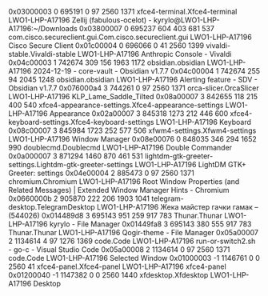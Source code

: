 0x03000003  0 695191 0    97   2560 1371 xfce4-terminal.Xfce4-terminal  LWO1-LHP-A17196 Zellij (fabulous-ocelot) - kyrylo@LWO1-LHP-A17196:~/Downloads
0x03800007  0 695237 604  403  681  537  com.cisco.secureclient.gui.Com.cisco.secureclient.gui  LWO1-LHP-A17196 Cisco Secure Client
0x01c00004  0 696066 0    41   2560 1399 vivaldi-stable.Vivaldi-stable  LWO1-LHP-A17196 Anthropic Console - Vivaldi
0x04c00003  1 742674 309  156  1963 1172 obsidian.obsidian     LWO1-LHP-A17196 2024-12-19 - core-vault - Obsidian v1.7.7
0x04c00004  1 742674 255  94   2045 1248 obsidian.obsidian     LWO1-LHP-A17196 Alerting feature - SDV - Obsidian v1.7.7
0x076000a4  3 744261 0    97   2560 1371 orca-slicer.OrcaSlicer  LWO1-LHP-A17196 KLP_Lame_Saddle_Tilted
0x08a00007  3 842655 118  215  400  540  xfce4-appearance-settings.Xfce4-appearance-settings  LWO1-LHP-A17196 Appearance
0x02a00007  3 845318 1273 212  446  600  xfce4-keyboard-settings.Xfce4-keyboard-settings  LWO1-LHP-A17196 Keyboard
0x08c00007  3 845984 1723 252  577  506  xfwm4-settings.Xfwm4-settings  LWO1-LHP-A17196 Window Manager
0x08e00076  0 848035 346  294  1652 990  doublecmd.Doublecmd   LWO1-LHP-A17196 Double Commander
0x0a000007  3 871294 1460 870  461  531  lightdm-gtk-greeter-settings.Lightdm-gtk-greeter-settings  LWO1-LHP-A17196 LightDM GTK+ Greeter: settings
0x04e00004  2 885473 0    97   2560 1371 chromium.Chromium     LWO1-LHP-A17196 Root Window Properties (and Related Messages) | Extended Window Manager Hints - Chromium
0x0660000b  2 905870 222  206  1903 1041 telegram-desktop.TelegramDesktop  LWO1-LHP-A17196 ‎⁨Жека майстер гачки гамак⁩ – (544026)
0x014489d8  3 695143 951  259  917  783  Thunar.Thunar         LWO1-LHP-A17196 kyrylo - File Manager
0x01449fa8  3 695143 380  555  917  783  Thunar.Thunar         LWO1-LHP-A17196 Qogir-theme - File Manager
0x05a00007  2 1134614 4    97   1276 1369 code.Code             LWO1-LHP-A17196 run-or-switch2.sh - go-c - Visual Studio Code
0x05a00008  2 1134614 0    97   2560 1371 code.Code             LWO1-LHP-A17196 Selected Window
0x01000003 -1 1146761 0    0    2560 41   xfce4-panel.Xfce4-panel  LWO1-LHP-A17196 xfce4-panel
0x01200040 -1 1147382 0    0    2560 1440 xfdesktop.Xfdesktop   LWO1-LHP-A17196 Desktop